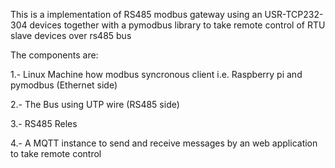 This is a implementation of RS485 modbus gateway using an USR-TCP232-304 devices together with a pymodbus library to take remote control of RTU slave devices over rs485 bus

The components are:

1.- Linux Machine how modbus syncronous client i.e. Raspberry pi and pymodbus (Ethernet side)

2.- The Bus using UTP wire (RS485 side)

3.- RS485 Reles

4.- A MQTT instance to send and receive messages by an web application to take remote control
